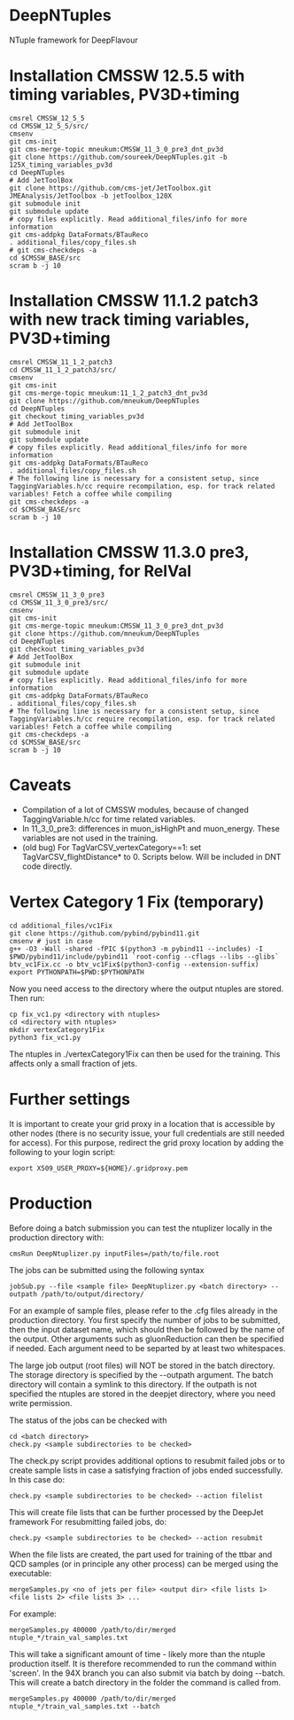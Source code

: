 # DeepNTuples
NTuple framework for DeepFlavour

Installation CMSSW 12.5.5 with timing variables, PV3D+timing
============
```
cmsrel CMSSW_12_5_5
cd CMSSW_12_5_5/src/
cmsenv
git cms-init
git cms-merge-topic mneukum:CMSSW_11_3_0_pre3_dnt_pv3d
git clone https://github.com/soureek/DeepNTuples.git -b 125X_timing_variables_pv3d
cd DeepNTuples
# Add JetToolBox
git clone https://github.com/cms-jet/JetToolbox.git JMEAnalysis/JetToolbox -b jetToolbox_120X
git submodule init
git submodule update
# copy files explicitly. Read additional_files/info for more information
git cms-addpkg DataFormats/BTauReco
. additional_files/copy_files.sh
# git cms-checkdeps -a
cd $CMSSW_BASE/src
scram b -j 10
```
Installation CMSSW 11.1.2 patch3 with new track timing variables, PV3D+timing
============
```
cmsrel CMSSW_11_1_2_patch3
cd CMSSW_11_1_2_patch3/src/
cmsenv
git cms-init
git cms-merge-topic mneukum:11_1_2_patch3_dnt_pv3d
git clone https://github.com/mneukum/DeepNTuples
cd DeepNTuples
git checkout timing_variables_pv3d
# Add JetToolBox
git submodule init
git submodule update
# copy files explicitly. Read additional_files/info for more information
git cms-addpkg DataFormats/BTauReco
. additional_files/copy_files.sh
# The following line is necessary for a consistent setup, since TaggingVariables.h/cc require recompilation, esp. for track related variables! Fetch a coffee while compiling
git cms-checkdeps -a
cd $CMSSW_BASE/src
scram b -j 10
```

Installation CMSSW 11.3.0 pre3, PV3D+timing, for RelVal
============
```
cmsrel CMSSW_11_3_0_pre3
cd CMSSW_11_3_0_pre3/src/
cmsenv
git cms-init
git cms-merge-topic mneukum:CMSSW_11_3_0_pre3_dnt_pv3d
git clone https://github.com/mneukum/DeepNTuples
cd DeepNTuples
git checkout timing_variables_pv3d
# Add JetToolBox
git submodule init
git submodule update
# copy files explicitly. Read additional_files/info for more information
git cms-addpkg DataFormats/BTauReco
. additional_files/copy_files.sh
# The following line is necessary for a consistent setup, since TaggingVariables.h/cc require recompilation, esp. for track related variables! Fetch a coffee while compiling
git cms-checkdeps -a
cd $CMSSW_BASE/src
scram b -j 10
```

Caveats
============

- Compilation of a lot of CMSSW modules, because of changed TaggingVariable.h/cc for time related variables.
- In 11_3_0_pre3: differences in muon_isHighPt and muon_energy. These variables are not used in the training.
- (old bug) For TagVarCSV_vertexCategory==1: set TagVarCSV_flightDistance* to 0. Scripts below. Will be included in DNT code directly.

Vertex Category 1 Fix (temporary)
============
```
cd additional_files/vc1Fix
git clone https://github.com/pybind/pybind11.git
cmsenv # just in case
g++ -O3 -Wall -shared -fPIC $(python3 -m pybind11 --includes) -I $PWD/pybind11/include/pybind11 `root-config --cflags --libs --glibs` btv_vc1Fix.cc -o btv_vc1Fix$(python3-config --extension-suffix)
export PYTHONPATH=$PWD:$PYTHONPATH
```

Now you need access to the directory where the output ntuples are stored. Then run:

```
cp fix_vc1.py <directory with ntuples>
cd <directory with ntuples>
mkdir vertexCategory1Fix
python3 fix_vc1.py
```

The ntuples in ./vertexCategory1Fix can then be used for the training. This affects only a small fraction of jets.

Further settings
============

It is important to create your grid proxy in a location that is accessible by other nodes (there is no security issue, your full credentials are still needed for access). For this purpose, redirect the grid proxy location by adding the following to your login script:

```
export X509_USER_PROXY=${HOME}/.gridproxy.pem
```

Production
==========

Before doing a batch submission you can test the ntuplizer locally in the production directory with:
```
cmsRun DeepNtuplizer.py inputFiles=/path/to/file.root
```
The jobs can be submitted using the following syntax
```
jobSub.py --file <sample file> DeepNtuplizer.py <batch directory> --outpath /path/to/output/directory/
```
For an example of sample files, please refer to the .cfg files already in the production directory. You first specify the number of jobs to be submitted, then the input dataset name, which should then be followed by the name of the output. Other arguments such as gluonReduction can then be specified if needed. Each argument need to be separted by at least two whitespaces.
 
The large job output (root files) will NOT be stored in the batch directory. The storage directory is specified by the --outpath argument. The batch directory will contain a symlink to this directory. If the outpath is not specified the ntuples are stored in the deepjet directory, where you need write permission.

The status of the jobs can be checked with
```
cd <batch directory>
check.py <sample subdirectories to be checked>
```

The check.py script provides additional options to resubmit failed jobs or to create sample lists in case a satisfying fraction of jobs ended successfully. 
In this case do:
```
check.py <sample subdirectories to be checked> --action filelist
```
This will create file lists that can be further processed by the DeepJet framework
For resubmitting failed jobs, do:
```
check.py <sample subdirectories to be checked> --action resubmit
```

When the file lists are created, the part used for training of the ttbar and QCD samples (or in principle any other process) can be merged using the executable:
```
mergeSamples.py <no of jets per file> <output dir> <file lists 1> <file lists 2> <file lists 3> ...
```
For example:
```
mergeSamples.py 400000 /path/to/dir/merged ntuple_*/train_val_samples.txt
```
This will take a significant amount of time - likely more than the ntuple production itself. It is therefore recommended to run the command within 'screen'. In the 94X branch you can also submit via batch by doing --batch. This will create a batch directory in the folder the command is called from.

```
mergeSamples.py 400000 /path/to/dir/merged ntuple_*/train_val_samples.txt --batch
```
